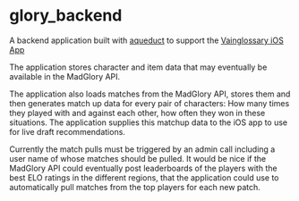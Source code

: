 # glory_backend

A backend application built with [aqueduct](https://github.com/stablekernel/aqueduct) to support the [Vainglossary iOS App](https://github.com/FrozenFireStudios/Glory)

The application stores character and item data that may eventually be available in the MadGlory API.

The application also loads matches from the MadGlory API, stores them and then generates match up data for every pair of characters: How many times they played with and against each other, how often they won in these situations.  The application supplies this matchup data to the iOS app to use for live draft recommendations.

Currently the match pulls must be triggered by an admin call including a user name of whose matches should be pulled.  It would be nice if the MadGlory API could eventually post leaderboards of the players with the best ELO ratings in the different regions, that the application could use to automatically pull matches from the top players for each new patch.
